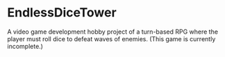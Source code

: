 # EndlessDiceTower
A video game development hobby project of a turn-based RPG where the player must roll dice to defeat waves of enemies. (This game is currently incomplete.)
